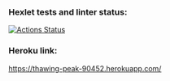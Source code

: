 ### Hexlet tests and linter status:
[![Actions Status](https://github.com/ssk93-dev/frontend-project-lvl4/workflows/hexlet-check/badge.svg)](https://github.com/ssk93-dev/frontend-project-lvl4/actions)
### Heroku link:
https://thawing-peak-90452.herokuapp.com/